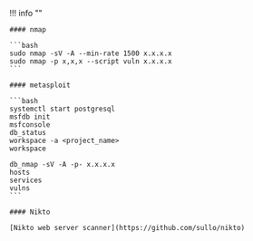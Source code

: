 !!! info ""

    #### nmap

    ```bash
    sudo nmap -sV -A --min-rate 1500 x.x.x.x
    sudo nmap -p x,x,x --script vuln x.x.x.x
    ```

    #### metasploit

    ```bash
    systemctl start postgresql
    msfdb init
    msfconsole
    db_status
    workspace -a <project_name>
    workspace

    db_nmap -sV -A -p- x.x.x.x
    hosts
    services
    vulns
    ```

    #### Nikto
    
    [Nikto web server scanner](https://github.com/sullo/nikto)
